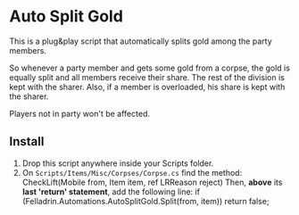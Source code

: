 # Auto Split Gold

This is a plug&play script that automatically splits gold among the party members.

So whenever a party member and gets some gold from a corpse, the gold is equally split and all members receive their share. The rest of the division is kept with the sharer. Also, if a member is overloaded, his share is kept with the sharer.

Players not in party won't be affected.

## Install

1. Drop this script anywhere inside your Scripts folder.
2. On `Scripts/Items/Misc/Corpses/Corpse.cs` find the method:  
        CheckLift(Mobile from, Item item, ref LRReason reject)
   Then, **above** its **last 'return' statement**, add the following line:
        if (Felladrin.Automations.AutoSplitGold.Split(from, item)) return false;
